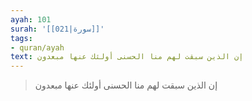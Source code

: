 ```yaml
---
ayah: 101
surah: '[[021|سورة]]'
tags:
- quran/ayah
text: إن الذين سبقت لهم منا الحسنى أولئك عنها مبعدون
---
```

> إن الذين سبقت لهم منا الحسنى أولئك عنها مبعدون
